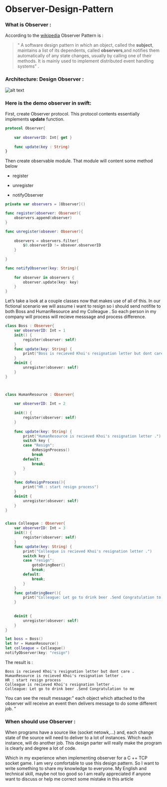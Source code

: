 # Observer-Design-Pattern

### What is Observer : 
According to the [wikipedia](https://en.wikipedia.org/wiki/Observer_pattern)  Observer Pattern is :
 > “ A software design pattern in which an object, called the **subject**, maintains a list of its dependents, called **observers**,and notifies them automatically of any state changes, usually by calling one of their methods. It is mainly used to implement distributed event handling systems” .

### Architecture: Design Observer :
  ![alt text](https://s3-ap-southeast-1.amazonaws.com/kipalog.com/uh1m1rgz6m_500px-Observer.svg.png)

### Here is the demo observer in swift: 
First, create Observer protocol. This protocol contents essentially implements **update** function.
```swift
protocol Observer{
    
    var observerID: Int{ get }
    
    func update(key : String)
}
```

Then create observable module. That module will content some method below

* register 

* unregister 
 
* notifyObserver 

```swift
private var observers = [Observer]()

func register(observer: Observer){
    observers.append(observer)
}

func unregister(obsever: Observer){
   
    observers = observers.filter{
        $0.observerID != obsever.observerID
    }
    
}

func notifyObserver(key: String){
    
    for observer in observers {
        observer.update(key: key)
    }
}
```

Let’s take a look at a couple classes now that makes use of all of this. In our fictional scenario we will assume i want to resign so i should send notifite to both Boss and HumanResource and my Colleague . So each person in my company will process will recieve messsage and process difference.

```Swift
class Boss : Observer{
    var observerID: Int = 1
    init() {
        register(observer: self)
    }
    func update(key: String) {
        print("Boss is recieved Khoi's resignation letter but dont care .")
    }
    deinit {
        unregister(obsever: self)
    }
}



class HumanResource : Observer{
    
    var observerID: Int = 2
    
    init() {
        register(observer: self)
    }
    
    func update(key: String) {
        print("HumanResource is recieved Khoi's resignation letter .")
        switch key {
        case "Resign":
            doResignProcess()
            break
        default:
            break;
        }
    }
    
    func doResignProcess(){
        print("HR : start resign process")
    }
    deinit {
        unregister(obsever: self)
    }
}


class Colleague : Observer{
    var observerID: Int = 3
    init() {
        register(observer: self)
    }
    func update(key: String) {
        print("Colleague is recieved Khoi's resignation letter .")
        switch key {
        case "resign":
            gotoDringBeer()
            break;
        default:
            break;
        }
    }
    func gotoDringBeer(){
        print("Colleague: Let go to drink beer .Send Congratulation to me")
    }
    
    
    deinit {
        unregister(obsever: self)
    }
}

let boss = Boss()
let hr = HumanResource()
let colleague = Colleague()
notifyObserver(key: "resign")
```

The result is :
```
Boss is recieved Khoi's resignation letter but dont care .
HumanResource is recieved Khoi's resignation letter .
HR : start resign process
Colleague is recieved Khoi's resignation letter .
Colleague: Let go to drink beer .Send Congratulation to me
```

You can see the result message:" each object which attached to the observer will receive an event then delivers message to do some different job. "


### When should use Observer :
When programs have a source like (socket netowk,...) and, each change state of the source will need to deliver to a lot of instances. Which each instance, will do another job. This design parter will really make the program is clearly and degree a lot of code.

Which in my experience when implementing observer for a C ++ TCP socket game. I am very comfortable to use this design pattern. So I want to write something to share my knowledge to everyone.
My English and technical skill, maybe not too good so I am really appreciated if anyone want to discuss or help me correct some mistake in this article
